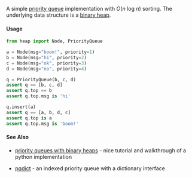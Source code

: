 A simple [priority queue](http://en.wikipedia.org/wiki/Priority_queue) implementation with *O*(*n* log *n*) sorting. The underlying data structure is a [binary heap](http://en.wikipedia.org/wiki/Binary_heap).


#### Usage

```python
from heap import Node, PriorityQueue

a = Node(msg="boom!", priority=1)
b = Node(msg="hi", priority=2)
c = Node(msg="ok", priority=3)
d = Node(msg="no", priority=4)

q = PriorityQueue(b, c, d)
assert q == [b, c, d]
assert q.top == b
assert q.top.msg is 'hi'

q.insert(a)
assert q == [a, b, d, c]
assert q.top is a
assert q.top.msg is 'boom!'
```

#### See Also

* [priority queues with binary heaps](http://interactivepython.org/runestone/static/pythonds/Trees/heap.html) - nice tutorial and walkthrough of a python implementation

* [pqdict](https://github.com/nvictus/priority-queue-dictionary) - an indexed priority queue with a dictionary interface
